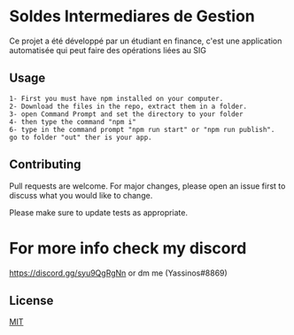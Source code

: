 # Soldes Intermediares de Gestion
Ce projet a été développé par un étudiant en finance, c'est une application automatisée qui peut faire des opérations liées au SIG

## Usage
```
1- First you must have npm installed on your computer.
2- Download the files in the repo, extract them in a folder.
3- open Command Prompt and set the directory to your folder 
4- then type the command "npm i"
6- type in the command prompt "npm run start" or "npm run publish".
go to folder "out" ther is your app.
```
## Contributing
Pull requests are welcome. For major changes, please open an issue first to discuss what you would like to change.

Please make sure to update tests as appropriate.

# For more info check my discord  
https://discord.gg/syu9QgRgNn or dm me (Yassinos#8869)


## License
[MIT](https://choosealicense.com/licenses/mit/)
